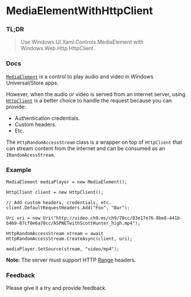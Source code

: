 # MediaElementWithHttpClient

### TL;DR

> Use Windows.UI.Xaml.Controls.MediaElement with Windows.Web.Http.HttpClient.

### Docs

[`MediaElement`][mediaelement] is a control to play audio and video in Windows Universal/Store apps.

However, when the audio or video is served from an internet server, using [`HttpClient`][httpclient] is a better choice to handle the request because you can provide:

* Authentication credentials.
* Custom headers.
* Etc.

The `HttpRandomAccessStream` class is a wrapper on top of `HttpClient` that can stream content from the internet and can be consumed as an `IRandomAcessStream`.

### Example

    MediaElement mediaPlayer = new MediaElement();

    HttpClient client = new HttpClient();

    // Add custom headers, credentials, etc.
    client.DefaultRequestHeaders.Add("Foo", "Bar");

    Uri uri = new Uri("http://video.ch9.ms/ch9/70cc/83e17e76-8be8-441b-b469-87cf0e6a70cc/ASPNETwithScottHunter_high.mp4");

    HttpRandomAccessStream stream = await HttpRandomAccessStream.CreateAsync(client, uri);

    mediaPlayer.SetSource(stream, "video/mp4");


**Note:** The server must support HTTP [Range](http://www.w3.org/Protocols/rfc2616/rfc2616-sec14.html#sec14.5) headers.

### Feedback

Please give it a try and provide feedback.


[mediaelement]: https://msdn.microsoft.com/en-us/library/windows/apps/windows.ui.xaml.controls.mediaelement.aspx
[httpclient]: https://msdn.microsoft.com/en-us/library/windows/apps/windows.web.http.httpclient.aspx
